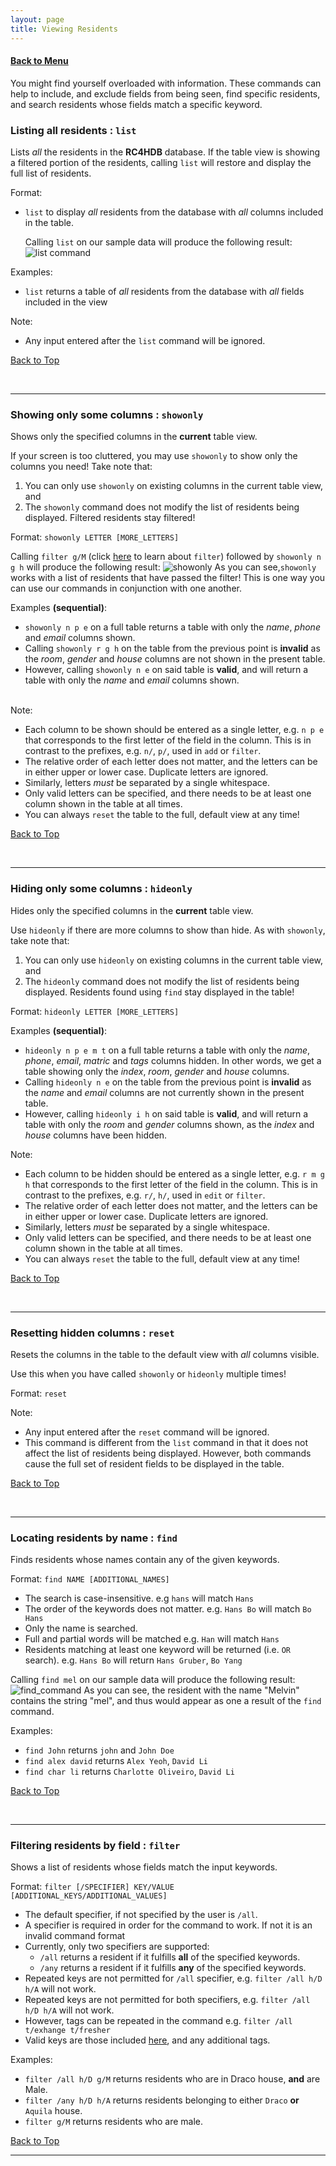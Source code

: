 ```yaml
---
layout: page
title: Viewing Residents
---
```


#### [Back to Menu](../UserGuide.md)

You might find yourself overloaded with information. These commands can help to include, and exclude
fields from being seen, find specific residents, and search residents whose fields match a specific keyword.

### Listing all residents : `list`

Lists *all* the residents in the **RC4HDB** database. If the table view is showing a filtered portion of the residents,
calling `list` will restore and display the full list of residents.

[comment]: <> (Additionally, you can specify fields &#40;represented as columns&#41; to be **included** or **excluded** as well!)

[comment]: <> (This can be done using `list /i` or `list /e`.)

Format:

- `list` to display *all* residents from the database with *all* columns included in the table.

   Calling `list` on our sample data will produce the following result:
   ![list command](../images/ug-photos/list_command.png)


[comment]: <> (- `list /i LETTER [MORE_LETTERS]` to display *all* residents in **RC4HDB** while **including** only the fields)

[comment]: <> (   corresponding to the specified letters)


[comment]: <> (- `list /e LETTER [MORE_LETTERS]` to display *all* residents in **RC4HDB** while **excluding** only the fields)

[comment]: <> (   corresponding to the specified letters)

[comment]: <> (  Calling `list /i n p e` or `list /e i r g h m t` would both produce the following result:)

[comment]: <> (![list command]&#40;../images/ug-photos/list_i_list_e_command.png&#41;)

Examples:

- `list` returns a table of *all* residents from the database with *all* fields included in the view

[comment]: <> (- `list /i n p e` returns a table with only the *name*, *phone* and *email* fields included in the view)

[comment]: <> (- `list /e r g h` returns a table with all fields except *room*, *gender* and *house* included in the view)

Note:

- Any input entered after the `list` command will be ignored.

[comment]: <> (- Each field to be included or excluded from the table should be entered as a *single letter*, that is, )

[comment]: <> (  the first letter of the corresponding field name.)

[comment]: <> (- The relative order of each letter *does not matter*, and the letters can be in either upper or lower case. )

[comment]: <> (  Duplicate letters are ignored.)

[comment]: <> (- Only letters corresponding to the first letter of a valid field in the table can be specified, )

[comment]: <> (  *any other letter will be considered invalid*.)

[comment]: <> (- Letters *must* be separated by a single whitespace. )

[comment]: <> (- There needs to be at least one field &#40;and hence column&#41; included in the table view at all times.)

[comment]: <> (<div markdown="span" class="alert alert-primary">:bulb: **Tip:**)

[comment]: <> (*&#40;For advanced users!&#41;* The `list` command, as well as the `list /i` and `list /e` extensions, are )

[comment]: <> ([*idempotent*]&#40;glossary.md#idempotent&#41; and [*state-independent*]&#40;glossary.md#state-independent&#41;. This means that)

[comment]: <> (using the `list` command with a set of *&#40;optional&#41;* letters will return the same result regardless of what the current )

[comment]: <> (table looks like. Calling the same command again will not change the table view any further.)

[comment]: <> (</div>)



[Back to Top](#back-to-menu)

<br>

---

### Showing only some columns : `showonly`

Shows only the specified columns in the **current** table view.

If your screen is too cluttered, you may use `showonly` to show only the columns you need! 
Take note that:

1. You can only use `showonly` on existing columns in the current table view, and
2. The `showonly` command does not modify the list of residents being displayed. Filtered residents stay filtered!

Format: `showonly LETTER [MORE_LETTERS]`

Calling `filter g/M` (click [here](#filtering-residents-by-field--filter) to learn about `filter`) followed by `showonly n g h` will produce the following result:
![showonly](../images/ug-photos/showonly_command.png)
As you can see,`showonly` works with a list of residents that have passed the filter! This is one way you can use our commands in conjunction with one another.

Examples **(sequential)**:

- `showonly n p e` on a full table returns a table with only the *name*, *phone* and *email* columns shown.
- Calling `showonly r g h` on the table from the previous point is **invalid** as the *room*, *gender* and 
  *house* columns are not shown in the present table.
- However, calling `showonly n e` on said table is **valid**, and will return a table with only the *name* and 
  *email* columns shown.

<br>
Note:

- Each column to be shown should be entered as a single letter, e.g. `n p e` that corresponds to the first 
  letter of the field in the column. This is in contrast to the prefixes, e.g. `n/`, `p/`, used in `add` or `filter`.
- The relative order of each letter does not matter, and the letters can be in either upper or lower case. 
  Duplicate letters are ignored.
- Similarly, letters *must* be separated by a single whitespace.
- Only valid letters can be specified, and there needs to be at least one column shown in the table at all times.
- You can always `reset` the table to the full, default view at any time!

[comment]: <> (<div markdown="span" class="alert alert-primary">:bulb: **Tip:**)

[comment]: <> (*&#40;For advanced users!&#41;* Notice that `showonly`, unlike `list /i`, is dependent on the state of the current table.)

[comment]: <> (Hence, some calls to `showonly` may be invalid if the specified columns are not present in the current table view.)

[comment]: <> (</div>)

[Back to Top](#back-to-menu)

<br>

---

### Hiding only some columns : `hideonly`

Hides only the specified columns in the **current** table view.

Use `hideonly` if there are more columns to show than hide. 
As with `showonly`, take note that:

1. You can only use `hideonly` on existing columns in the current table view, and
2. The `hideonly` command does not modify the list of residents being displayed. Residents found using `find` stay 
   displayed in the table!

Format: `hideonly LETTER [MORE_LETTERS]`

Examples **(sequential)**:

- `hideonly n p e m t` on a full table returns a table with only the *name*, *phone*, *email*, *matric* and *tags* 
  columns hidden. In other words, we get a table showing only the *index*, *room*, *gender* and *house* columns.
- Calling `hideonly n e` on the table from the previous point is **invalid** as the *name* and *email* columns are not 
  currently shown in the present table.
- However, calling `hideonly i h` on said table is **valid**, and will return a table with only the *room* and *gender*
  columns shown, as the *index* and *house* columns have been hidden.

Note:

- Each column to be hidden should be entered as a single letter, e.g. `r m g h` that corresponds to the first
  letter of the field in the column. This is in contrast to the prefixes, e.g. `r/`, `h/`, used in `edit` or `filter`.
- The relative order of each letter does not matter, and the letters can be in either upper or lower case. 
  Duplicate letters are ignored.
- Similarly, letters *must* be separated by a single whitespace.
- Only valid letters can be specified, and there needs to be at least one column shown in the table at all times.
- You can always `reset` the table to the full, default view at any time!

[comment]: <> (<div markdown="span" class="alert alert-primary">:bulb: **Tip:**)

[comment]: <> (*&#40;For advanced users!&#41;* Notice that `hideonly`, unlike `list /i`, is dependent on the state of the current table. )

[comment]: <> (Hence, some calls to `hideonly` may be invalid if the specified columns are not present in the current table view.)

[comment]: <> (</div>)

[Back to Top](#back-to-menu)

<br>

---

### Resetting hidden columns : `reset`

Resets the columns in the table to the default view with *all* columns visible.

Use this when you have called `showonly` or `hideonly` multiple times!

Format: `reset`

Note:
- Any input entered after the `reset` command will be ignored.
- This command is different from the `list` command in that it does not affect the list of residents being displayed.
However, both commands cause the full set of resident fields to be displayed in the table.

[Back to Top](#back-to-menu)

<br>

---

### Locating residents by name : `find`

Finds residents whose names contain any of the given keywords.

Format: `find NAME [ADDITIONAL_NAMES]`

* The search is case-insensitive. e.g `hans` will match `Hans`
* The order of the keywords does not matter. e.g. `Hans Bo` will match `Bo Hans`
* Only the name is searched.
* Full and partial words will be matched e.g. `Han` will match `Hans`
* Residents matching at least one keyword will be returned (i.e. `OR` search).
  e.g. `Hans Bo` will return `Hans Gruber`, `Bo Yang`

Calling `find mel` on our sample data will produce the following result:
![find_command](../images/ug-photos/find_command.png)
As you can see, the resident with the name "Melvin" contains the string "mel", and thus would appear as one a result of the `find` command.

Examples:
* `find John` returns `john` and `John Doe`
* `find alex david` returns `Alex Yeoh`, `David Li`
* `find char li` returns `Charlotte Oliveiro`, `David Li`<br>
  <!--- ![result for 'find alex david'](images/findAlexDavidResult.png) --->

[Back to Top](#back-to-menu)

<br>

---

### Filtering residents by field : `filter`
Shows a list of residents whose fields match the input keywords.

Format: `filter [/SPECIFIER] KEY/VALUE [ADDITIONAL_KEYS/ADDITIONAL_VALUES]`

* The default specifier, if not specified by the user is `/all`.
* A specifier is required in order for the command to work. If not it is an invalid command format
* Currently, only two specifiers are supported:
  * `/all` returns a resident if it fulfills **all** of the specified keywords.
  * `/any` returns a resident if it fulfills **any** of the specified keywords.
* Repeated keys are not permitted for `/all` specifier, e.g. `filter /all h/D h/A` will not work.
* Repeated keys are not permitted for both specifiers, e.g. `filter /all h/D h/A` will not work.
* However, tags can be repeated in the command e.g. `filter /all t/exhange t/fresher`
* Valid keys are those included [here](#format-for-resident-fields), and any additional tags.

Examples:
* `filter /all h/D g/M` returns residents who are in Draco house, **and** are Male.
* `filter /any h/D h/A` returns residents belonging to either `Draco` **or** `Aquila` house.
* `filter g/M` returns residents who are male.

[Back to Top](#back-to-menu)

---
